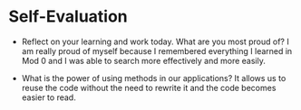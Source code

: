 # Self-Evaluation

- Reflect on your learning and work today. What are you most proud of? I am really proud of myself because I remembered everything I learned in Mod 0 and I was able to search more effectively and more easily.

- What is the power of using methods in our applications? It allows us to reuse the code without the need to rewrite it and the code becomes easier to read.